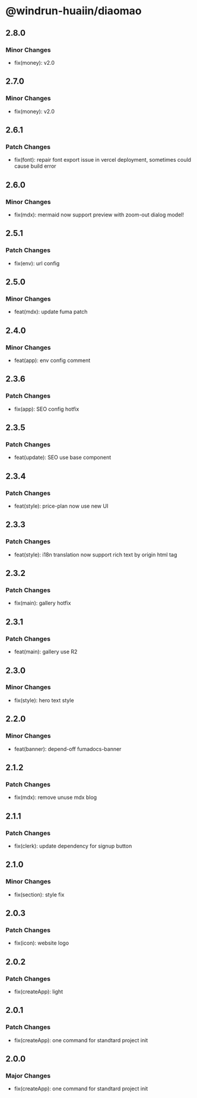 # @windrun-huaiin/diaomao

## 2.8.0

### Minor Changes

- fix(money): v2.0

## 2.7.0

### Minor Changes

- fix(money): v2.0

## 2.6.1

### Patch Changes

- fix(font): repair font export issue in vercel deployment, sometimes could cause build error

## 2.6.0

### Minor Changes

- fix(mdx): mermaid now support preview with zoom-out dialog model!

## 2.5.1

### Patch Changes

- fix(env): url config

## 2.5.0

### Minor Changes

- feat(mdx): update fuma patch

## 2.4.0

### Minor Changes

- feat(app): env config comment

## 2.3.6

### Patch Changes

- fix(app): SEO config hotfix

## 2.3.5

### Patch Changes

- feat(update): SEO use base component

## 2.3.4

### Patch Changes

- feat(style): price-plan now use new UI

## 2.3.3

### Patch Changes

- feat(style): i18n translation now support rich text by origin html tag

## 2.3.2

### Patch Changes

- fix(main): gallery hotfix

## 2.3.1

### Patch Changes

- feat(main): gallery use R2

## 2.3.0

### Minor Changes

- fix(style): hero text style

## 2.2.0

### Minor Changes

- feat(banner): depend-off fumadocs-banner

## 2.1.2

### Patch Changes

- fix(mdx): remove unuse mdx blog

## 2.1.1

### Patch Changes

- fix(clerk): update dependency for signup button

## 2.1.0

### Minor Changes

- fix(section): style fix

## 2.0.3

### Patch Changes

- fix(icon): website logo

## 2.0.2

### Patch Changes

- fix(createApp): light

## 2.0.1

### Patch Changes

- fix(createApp): one command for standtard project init

## 2.0.0

### Major Changes

- fix(createApp): one command for standtard project init
